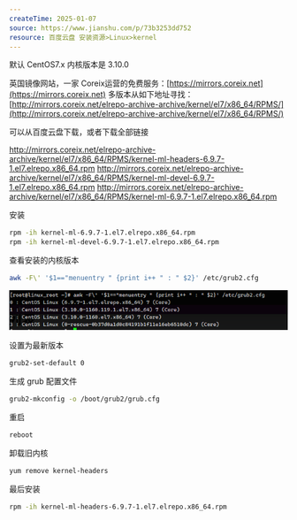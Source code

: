 ```yaml
---
createTime: 2025-01-07
source: https://www.jianshu.com/p/73b3253dd752
resource: 百度云盘 安装资源>Linux>kernel
---
```

默认 CentOS7.x 内核版本是 3.10.0

英国镜像网站，一家 Coreix运营的免费服务：[https://mirrors.coreix.net](https://mirrors.coreix.net)
多版本从如下地址寻找：[http://mirrors.coreix.net/elrepo-archive-archive/kernel/el7/x86_64/RPMS/](http://mirrors.coreix.net/elrepo-archive-archive/kernel/el7/x86_64/RPMS/)

可以从百度云盘下载，或者下载全部链接

http://mirrors.coreix.net/elrepo-archive-archive/kernel/el7/x86_64/RPMS/kernel-ml-headers-6.9.7-1.el7.elrepo.x86_64.rpm
http://mirrors.coreix.net/elrepo-archive-archive/kernel/el7/x86_64/RPMS/kernel-ml-devel-6.9.7-1.el7.elrepo.x86_64.rpm
http://mirrors.coreix.net/elrepo-archive-archive/kernel/el7/x86_64/RPMS/kernel-ml-6.9.7-1.el7.elrepo.x86_64.rpm

安装

```sh
rpm -ih kernel-ml-6.9.7-1.el7.elrepo.x86_64.rpm
rpm -ih kernel-ml-devel-6.9.7-1.el7.elrepo.x86_64.rpm
```

查看安装的内核版本

```sh
awk -F\' '$1=="menuentry " {print i++ " : " $2}' /etc/grub2.cfg
```

![](images/${fileName}/image-20250107001225917.png)

设置为最新版本

```sh
grub2-set-default 0
```

生成 grub 配置文件

```sh
grub2-mkconfig -o /boot/grub2/grub.cfg
```

重启

```sh
reboot
```

卸载旧内核

```sh
yum remove kernel-headers
```

最后安装

```sh
rpm -ih kernel-ml-headers-6.9.7-1.el7.elrepo.x86_64.rpm
```

